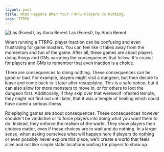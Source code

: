 ```yaml
---
layout: post
title: What Happens When Your TTRPG Players Do Nothing.
tags: TTRPG
---
```

![Las (Forest), by Anna Berent](https://upload.wikimedia.org/wikipedia/commons/thumb/2/2f/Las_%28Forest%29%2C_painting_by_Anna_Berent_%281871-1944%29_02.jpg/2000px-Las_%28Forest%29%2C_painting_by_Anna_Berent_%281871-1944%29_02.jpg)
Las (Forest), by Anna Berent 

When running a TTRPG, player inaction can be confusing and even frustrating for game masters. You can feel like it takes away from the momentum and fun of the game. After all, these games are about players doing things and GMs narrating the consequences that follow. It's crucial for players and GMs to remember that even inaction is a choice. 

There are consequences to doing nothing. These consequences can be good or bad. For example, players might visit a dungeon, but then decide to leave and come back to it later after resupplying. This is a safe option, but it can also allow for more monsters to move in, or for others to loot the dungeon first. Additionally, if they skip over that werewolf infested temple, they might not find out until later, that it was a temple of healing which could have cured a serious illness. 

Roleplaying games are about consequences. These consequences however shouldn't be vindictive or to force players into doing what you want them to do. Instead, they enforce the realism of the world. They show players their choices matter, even if these choices are to wait and do nothing. In a larger sense, when asking ourselves what will happen here if players do nothing or even possibly never explore this place, we'll create a world that feels alive and not like simple static locations waiting for players to show up.